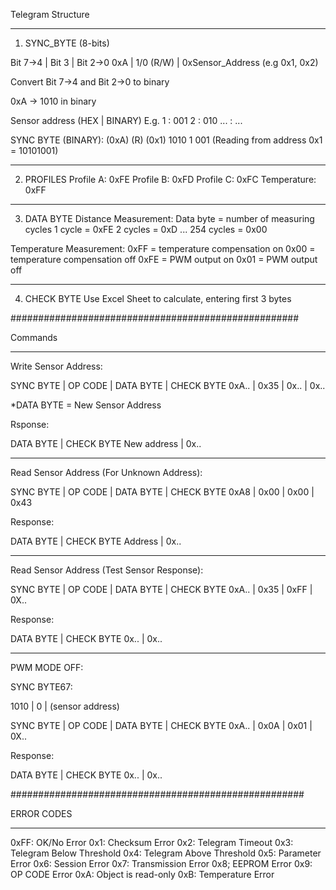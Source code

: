 Telegram Structure
_____________________________________________________

1. SYNC_BYTE (8-bits)

Bit 7->4	|		Bit 3		|			Bit 2->0
  0xA	  	|	  1/0 (R/W)		|	0xSensor_Address (e.g 0x1, 0x2)

Convert Bit 7->4 and Bit 2->0 to binary

0xA -> 1010 in binary

Sensor address (HEX | BINARY) E.g.
	1 :  001
	2 :  010
	... :  ...

SYNC BYTE (BINARY):
(0xA)  (R)	(0x1)
1010 	1 	 001 (Reading from address 0x1 = 10101001)

_____________________________________________________

2. PROFILES 
Profile A: 0xFE
Profile B: 0xFD
Profile C: 0xFC
Temperature: 0xFF

_____________________________________________________

3. DATA BYTE
Distance Measurement:
	Data byte = number of measuring cycles
	1 cycle = 0xFE
	2 cycles = 0xD
	...
	254 cycles = 0x00

Temperature Measurement:
	0xFF = temperature compensation on
	0x00 = temperature compensation off
	0xFE = PWM output on
	0x01 = PWM output off

____________________________________________________

4. CHECK BYTE
Use Excel Sheet to calculate, entering first 3 bytes

####################################################

Commands
____________________________________________________

Write Sensor Address:

SYNC BYTE | OP CODE | DATA BYTE | CHECK BYTE
  0xA..	  |  0x35	| 	0x..	|    0x..

*DATA BYTE = New Sensor Address

Rsponse:

DATA BYTE 	| CHECK BYTE
New address |    0x..

_____________________________________________________

Read Sensor Address (For Unknown Address):

SYNC BYTE |	OP CODE	| DATA BYTE | CHECK BYTE
   0xA8   |  0x00	| 	0x00	| 	0x43

Response:

DATA BYTE 	| CHECK BYTE
Address 	|    0x..

_____________________________________________________

Read Sensor Address (Test Sensor Response):

SYNC BYTE  |   OP CODE	|   DATA BYTE | CHECK BYTE
   0xA..   |  	0x35	| 	  0xFF	  | 	0X..

Response:

DATA BYTE 	| CHECK BYTE
	0x.. 	|    0x..

_____________________________________________________

PWM MODE OFF:

SYNC BYTE67:


1010 |	0	|	(sensor address)

SYNC BYTE  |   OP CODE	|   DATA BYTE | CHECK BYTE
   0xA..   |  	0x0A	| 	  0x01	  | 	0X..

Response:

DATA BYTE 	| CHECK BYTE
	0x.. 	|    0x..

#####################################################

ERROR CODES
___________

0xFF: OK/No Error
0x1: Checksum Error
0x2: Telegram Timeout
0x3: Telegram Below Threshold
0x4: Telegram Above Threshold
0x5: Parameter Error
0x6: Session Error
0x7: Transmission Error
0x8; EEPROM Error
0x9: OP CODE Error
0xA: Object is read-only
0xB: Temperature Error
